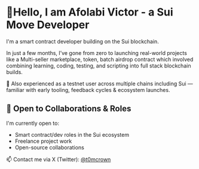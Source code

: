 # 👋Hello, I am Afolabi Victor - a Sui Move Developer

I'm a smart contract developer building on the Sui blockchain.

In just a few months, I’ve gone from zero to launching real-world projects like a Multi-seller marketplace, token, batch airdrop contract which involved combining learning, coding, testing, and scripting into full stack blockchain builds.

🧪 Also experienced as a testnet user across multiple chains including Sui — familiar with early tooling, feedback cycles & ecosystem launches.

## 💼 Open to Collaborations & Roles
I'm currently open to:
- Smart contract/dev roles in the Sui ecosystem
- Freelance project work
- Open-source collaborations

📫 Contact me via X (Twitter): [@t0mcrown](https://x.com/t0mcr0wn)


